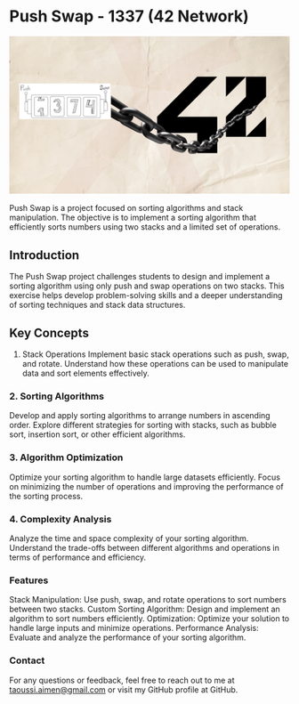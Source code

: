 # Push Swap - 1337 (42 Network)

![Dining Philosophers](https://github.com/REDX-at/Push_swap/blob/master/images/push%20swap%2042.png)

Push Swap is a project focused on sorting algorithms and stack manipulation. The objective is to implement a sorting algorithm that efficiently sorts numbers using two stacks and a limited set of operations.

## Introduction
The Push Swap project challenges students to design and implement a sorting algorithm using only push and swap operations on two stacks. This exercise helps develop problem-solving skills and a deeper understanding of sorting techniques and stack data structures.

## Key Concepts
1. Stack Operations
Implement basic stack operations such as push, swap, and rotate. Understand how these operations can be used to manipulate data and sort elements effectively.

### 2. Sorting Algorithms
Develop and apply sorting algorithms to arrange numbers in ascending order. Explore different strategies for sorting with stacks, such as bubble sort, insertion sort, or other efficient algorithms.

### 3. Algorithm Optimization
Optimize your sorting algorithm to handle large datasets efficiently. Focus on minimizing the number of operations and improving the performance of the sorting process.

### 4. Complexity Analysis
Analyze the time and space complexity of your sorting algorithm. Understand the trade-offs between different algorithms and operations in terms of performance and efficiency.

### Features
Stack Manipulation: Use push, swap, and rotate operations to sort numbers between two stacks.
Custom Sorting Algorithm: Design and implement an algorithm to sort numbers efficiently.
Optimization: Optimize your solution to handle large inputs and minimize operations.
Performance Analysis: Evaluate and analyze the performance of your sorting algorithm.
### Contact
For any questions or feedback, feel free to reach out to me at taoussi.aimen@gmail.com or visit my GitHub profile at GitHub.


